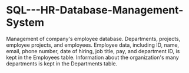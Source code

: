 # SQL---HR-Database-Management-System
Management of company's employee database.  Departments, projects, employee projects, and employees. Employee data, including ID, name, email, phone number, date of hiring, job title, pay, and department ID, is kept in the Employees table. Information about the organization's many departments is kept in the Departments table.

